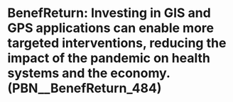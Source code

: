 # BenefReturn: __Investing in GIS and GPS applications can enable more targeted interventions, reducing the impact of the pandemic on health systems and the economy.__ (PBN__BenefReturn_484)

